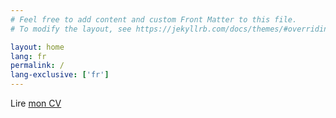 ```yaml
---
# Feel free to add content and custom Front Matter to this file.
# To modify the layout, see https://jekyllrb.com/docs/themes/#overriding-theme-defaults

layout: home
lang: fr
permalink: /
lang-exclusive: ['fr']
---
```



Lire [mon CV](/resume/)
